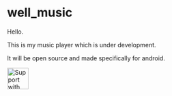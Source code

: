 # well_music
Hello.

This is my music player which is under development.

It will be open source and made specifically for android. 

<div id="imageLinks" align="left">
    <a href="https://boosty.to/sally038"><img src="https://user-images.githubusercontent.com/19994753/171388249-2dd82009-e065-4435-af0b-5b198478cedb.png" height="50" alt="Support with Boosty"/></a>
</div>
